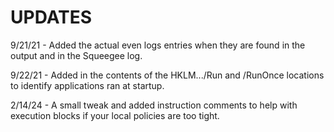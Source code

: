 # UPDATES

9/21/21 - Added the actual even logs entries when they are found in the output and in the Squeegee log. 

9/22/21 - Added in the contents of the HKLM.../Run and /RunOnce locations to identify applications ran at startup.

2/14/24 - A small tweak and added instruction comments to help with execution blocks if your local policies are too tight. 
